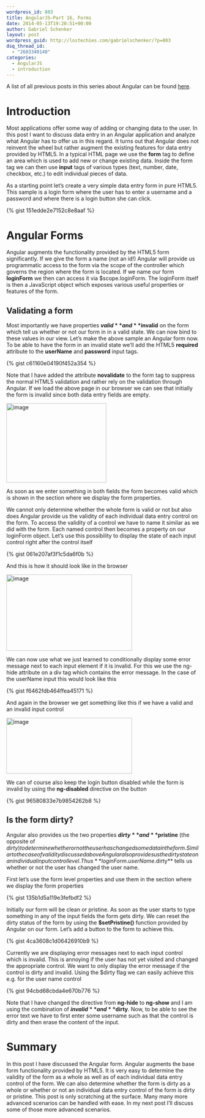 ```yaml
---
wordpress_id: 803
title: AngularJS–Part 16, Forms
date: 2014-05-13T19:20:51+00:00
author: Gabriel Schenker
layout: post
wordpress_guid: http://lostechies.com/gabrielschenker/?p=803
dsq_thread_id:
  - "2683340140"
categories:
  - AngularJS
  - introduction
---
```

A list of all previous posts in this series about Angular can be found [here](http://lostechies.com/gabrielschenker/2014/02/26/angular-js-blog-series-table-of-content/).

# Introduction

Most applications offer some way of adding or changing data to the user. In this post I want to discuss data entry in an Angular application and analyze what Angular has to offer us in this regard. It turns out that Angular does not reinvent the wheel but rather augment the existing features for data entry provided by HTML5. In a typical HTML page we use the **form** tag to define an area which is used to add new or change existing data. Inside the form tag we can then use **input** tags of various types (text, number, date, checkbox, etc.) to edit individual pieces of data.

As a starting point let’s create a very simple data entry form in pure HTML5. This sample is a login form where the user has to enter a username and a password and where there is a login button she can click.

{% gist 151edde2e7152c8e8aaf %}

# Angular Forms

Angular augments the functionality provided by the HTML5 form significantly. If we give the form a name (not an id!) Angular will provide us programmatic access to the form via the scope of the controller which governs the region where the form is located. If we name our form **loginForm** we then can access it via $scope.loginForm. The loginForm itself is then a JavaScript object which exposes various useful properties or features of the form. 

## Validating a form

Most importantly we have properties **$valid** and **$invalid** on the form which tell us whether or not our form in in a valid state. We can now bind to these values in our view. Let’s make the above sample an Angular form now. To be able to have the form in an invalid state we’ll add the HTML5 **required** attribute to the **userName** and **password** input tags.

{% gist c61160e04190f452a354 %}

Note that I have added the attribute **novalidate** to the form tag to suppress the normal HTML5 validation and rather rely on the validation through Angular. If we load the above page in our browser we can see that initially the form is invalid since both data entry fields are empty. 

[<img style="border-top: 0px;border-right: 0px;border-bottom: 0px;padding-top: 0px;padding-left: 0px;border-left: 0px;padding-right: 0px" border="0" alt="image" src="http://lostechies.com/gabrielschenker/files/2014/05/image_thumb.png" width="261" height="207" />](http://lostechies.com/gabrielschenker/files/2014/05/image.png)

As soon as we enter something in both fields the form becomes valid which is shown in the section where we display the form properties.

We cannot only determine whether the whole form is valid or not but also does Angular provide us the validity of each individual data entry control on the form. To access the validity of a control we have to name it similar as we did with the form. Each named control then becomes a property on our loginForm object. Let’s use this possibility to display the state of each input control right after the control itself

{% gist 061e207af3f1c5da6f0b %}

And this is how it should look like in the browser

[<img style="border-top: 0px;border-right: 0px;border-bottom: 0px;padding-top: 0px;padding-left: 0px;border-left: 0px;padding-right: 0px" border="0" alt="image" src="http://lostechies.com/gabrielschenker/files/2014/05/image_thumb1.png" width="328" height="199" />](http://lostechies.com/gabrielschenker/files/2014/05/image1.png)

We can now use what we just learned to conditionally display some error message next to each input element if it is invalid. For this we use the ng-hide attribute on a div tag which contains the error message. In the case of the userName input this would look like this

{% gist f6462fdb464ffea45171 %}

And again in the browser we get something like this if we have a valid and an invalid input control

[<img style="border-top: 0px;border-right: 0px;border-bottom: 0px;padding-top: 0px;padding-left: 0px;border-left: 0px;padding-right: 0px" border="0" alt="image" src="http://lostechies.com/gabrielschenker/files/2014/05/image_thumb2.png" width="328" height="146" />](http://lostechies.com/gabrielschenker/files/2014/05/image2.png)

We can of course also keep the login button disabled while the form is invalid by using the **ng-disabled** directive on the button

{% gist 96580833e7b9854262b8 %}

## Is the form dirty?

Angular also provides us the two properties **$dirty** and **$pristine** (the opposite of $dirty) to determine whether or not the user has changed some data in the form. Similar to the case of validity discussed above Angular also provides us the dirty state on an individual input control level. Thus **loginForm.userName.$dirty** tells us whether or not the user has changed the user name.

First let’s use the form level properties and use them in the section where we display the form properties

{% gist 135b1d5a119e3fefbdf2 %}

Initially our form will be clean or pristine. As soon as the user starts to type something in any of the input fields the form gets dirty. We can reset the dirty status of the form by using the **$setPristine()** function provided by Angular on our form. Let’s add a button to the form to achieve this.

{% gist 4ca3608c1d06426910b9 %}

Currently we are displaying error messages next to each input control which is invalid. This is annoying if the user has not yet visited and changed the appropriate control. We want to only display the error message if the control is dirty and invalid. Using the $dirty flag we can easily achieve this e.g. for the user name control

{% gist 94cbd68cbda4e670b776 %}

Note that I have changed the directive from **ng-hide** to **ng-show** and I am using the combination of **$invalid** and **$dirty**. Now, to be able to see the error text we have to first enter some username such as that the control is dirty and then erase the content of the input.

# Summary

In this post I have discussed the Angular form. Angular augments the base form functionality provided by HTML5. It is very easy to determine the validity of the form as a whole as well as of each individual data entry control of the form. We can also determine whether the form is dirty as a whole or whether or not an individual data entry control of the form is dirty or pristine. This post is only scratching at the surface. Many many more advanced scenarios can be handled with ease. In my next post I’ll discuss some of those more advanced scenarios.